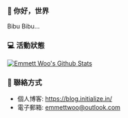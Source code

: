 ### 👋 你好，世界

Bibu Bibu...

### 💻 活動狀態

[![Emmett Woo's Github Stats](https://github-readme-stats.vercel.app/api?username=emmett9527&count_private=true&show_icons=true&theme=nord)](https://github.com/anuraghazra/github-readme-stats)

### 💬 聯絡方式

- 個人博客: https://blog.initialize.in/
- 電子郵箱: emmettwoo@outlook.com

<!--
emmett9527/emmett9527 is a ✨ special ✨ repository because its `README.md` (this file) appears on your GitHub profile.
You can click the Preview link to take a look at your changes.

Here are some ideas to get you started:
- 👋 Hi, I’m @emmett9527
- 👀 I’m interested in ...
- 🌱 I’m currently learning ...
- 💞️ I’m looking to collaborate on ...
- 📫 How to reach me ...
- 😄 Pronouns: ...
- ⚡ Fun fact: ...
-->
